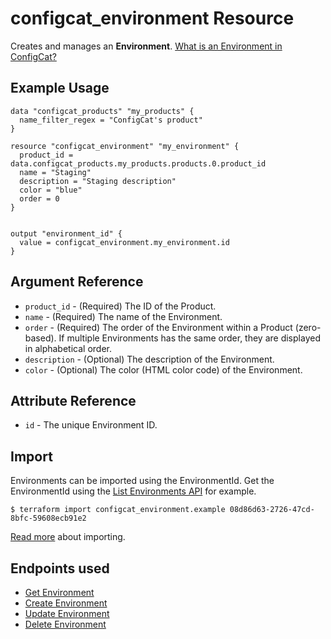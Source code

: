 # configcat_environment Resource

Creates and manages an **Environment**. [What is an Environment in ConfigCat?](https://configcat.com/docs/main-concepts)

## Example Usage

```hcl
data "configcat_products" "my_products" {
  name_filter_regex = "ConfigCat's product"
}

resource "configcat_environment" "my_environment" {
  product_id = data.configcat_products.my_products.products.0.product_id
  name = "Staging"
  description = "Staging description"
  color = "blue"
  order = 0
}


output "environment_id" {
  value = configcat_environment.my_environment.id
}
```

## Argument Reference

* `product_id` - (Required) The ID of the Product.
* `name` - (Required) The name of the Environment.
* `order` - (Required) The order of the Environment within a Product (zero-based). If multiple Environments has the same order, they are displayed in alphabetical order.
* `description` - (Optional) The description of the Environment.
* `color` - (Optional) The color (HTML color code) of the Environment.

## Attribute Reference

* `id` - The unique Environment ID.

## Import

Environments can be imported using the EnvironmentId. Get the EnvironmentId using the [List Environments API](https://api.configcat.com/docs/#tag/Environments/operation/get-environments) for example.

```
$ terraform import configcat_environment.example 08d86d63-2726-47cd-8bfc-59608ecb91e2
```

[Read more](https://learn.hashicorp.com/tutorials/terraform/state-import) about importing.

## Endpoints used
* [Get Environment](https://api.configcat.com/docs/#tag/Environments/operation/get-environment)
* [Create Environment](https://api.configcat.com/docs/#tag/Environments/operation/create-environment)
* [Update Environment](https://api.configcat.com/docs/#tag/Environments/operation/update-environment)
* [Delete Environment](https://api.configcat.com/docs/#tag/Environments/operation/delete-environment)

